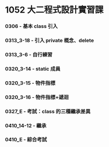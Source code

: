 # 1052 大二程式設計實習課
### 0306 - 基本 class 引入
### 0313_3-18 - 引入 private 概念、delete
### 0313_3-6 - 自行練習
### 0320_3-14 - static 成員
### 0320_3-15 - 物件指標
### 0320_3-16 - 物件指標+遞迴
### 0327_E - 考試：class 的三種繼承差異
### 0410_14-12 - 繼承
### 0410_E - 綜合考試
